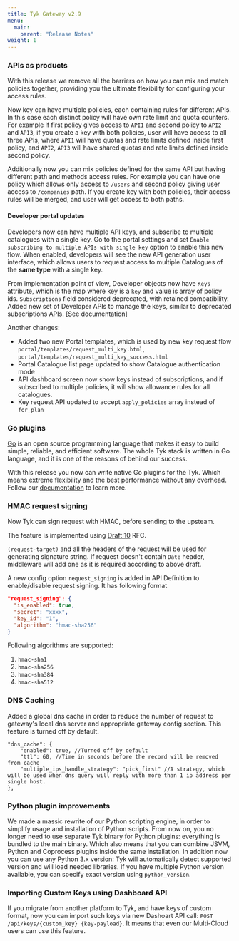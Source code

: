 ```yaml
---
title: Tyk Gateway v2.9
menu:
  main:
    parent: "Release Notes"
weight: 1
---
```


### APIs as products

With this release we remove all the barriers on how you can mix and match policies together, providing you the ultimate flexibility for configuring your access rules.

Now key can have multiple policies, each containing rules for different APIs. In this case each distinct policy will have own rate limit and quota counters. For example if first policy gives access to `API1` and second policy to `API2` and `API3`, if you create a key with both policies, user will have access to all three APIs, where `API1` will have quotas and rate limits defined inside first policy, and `API2`, `API3` will have shared quotas and rate limits defined inside second policy.

Additionally now you can mix policies defined for the same API but having different path and methods access rules. For example you can have one policy which allows only access to `/users`  and second policy giving user access to `/companies` path. If you create key with both policies, their access rules will be merged, and user will get access to both paths.

#### Developer portal updates

Developers now can have multiple API keys, and subscribe to multiple catalogues with a single key. Go to the portal settings and set `Enable subscribing to multiple APIs with single key` option to enable this new flow. When enabled, developers will see the new API generation user interface, which allows users to request access to multiple Catalogues of the **same type**  with a single key. 

From implementation point of view, Developer objects now have  `Keys` attribute, which is the map where key is a `key` and value is array of policy ids. `Subscriptions` field considered deprecated, with retained compatibility. Added new set of Developer APIs to manage the keys, similar to deprecated subscriptions APIs. [See documentation]

Another changes:
- Added two new Portal templates, which is used by new key request flow  `portal/templates/request_multi_key.html`, `portal/templates/request_multi_key_success.html`
- Portal Catalogue list page updated to show Catalogue authentication mode
- API dashboard screen now show keys instead of subscriptions, and if subscribed to multiple policies, it will show allowance rules for all catalogues.
- Key request API updated to accept `apply_policies` array instead of `for_plan`

### Go plugins
 
[Go](https://golang.org/) is an open source programming language that makes it easy to build simple, reliable, and efficient software. The whole Tyk stack is written in Go language, and it is one of the reasons of behind our success. 

With this release you now can write native Go plugins for the Tyk. Which means extreme flexibility and the best performance without any overhead. Follow our [documentation](/customise-tyk/plugins/golang-plugins/golang-plugins.md) to learn more.

### HMAC request signing 

Now Tyk can sign request with HMAC, before sending to the upsteam.

The feature is implemented using [Draft 10](https://tools.ietf.org/html/draft-cavage-http-signatures-10) RFC.

`(request-target)` and all the headers of the request will be used for generating signature string. 
If request doesn't contain `Date` header, middleware will add one as it is required according to above draft.

A new config option `request_signing` is added in API Definition to enable/disable request signing. It has following format

```json
"request_signing": {
  "is_enabled": true,
  "secret": "xxxx",
  "key_id": "1",
  "algorithm": "hmac-sha256"
}
```
Following algorithms are supported:
1. `hmac-sha1`
2. `hmac-sha256`
3. `hmac-sha384`
4. `hmac-sha512`

### DNS Caching
Added a global dns cache in order to reduce the number of request to gateway's local dns server and appropriate gateway config section. This feature is turned off by default.

```
"dns_cache": {
    "enabled": true, //Turned off by default
    "ttl": 60, //Time in seconds before the record will be removed from cache
    "multiple_ips_handle_strategy": "pick_first" //A strategy, which will be used when dns query will reply with more than 1 ip address per single host.
},
```

### Python plugin improvements
We made a massic rewrite of our Python scripting engine, in order to simplify usage and installation of Python scripts. 
From now on, you no longer need to use separate Tyk binary for Python plugins: everything is bundled to the main binary.
Which also means that you can combine JSVM, Python and Coprocess plugins inside the same installation. 
In addition now you can use any Python 3.x version: Tyk will automatically detect supported version and will load needed libraries. If you have multiple Python version available, you can specify exact version using `python_version`. 

### Importing Custom Keys using Dashboard API
If you migrate from another platform to Tyk, and have keys of custom format, now you can import such keys via new Dashoart API call: `POST /api/keys/{custom_key} {key-payload}`. It means that even our Multi-Cloud users can use this feature. 
